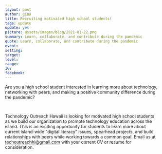 ```yaml
---
layout: post
author: gina
title: Recruiting motivated high school students!
tags: update
update: yes
picture: assets/images/blog/2021-01-22.png
summary: Learn, collaborate, and contribute during the pandemic
quote: Learn, collaborate, and contribute during the pandemic
event:
setting:
target:
level:
range:
IG:
facebook:
---
```


Are you a high school student interested in learning more about technology,  networking with peers, and making a positive community difference during the pandemic?

<br>

Technology Outreach Hawaii is looking for motivated high school students as we build our organization to promote technology education across the island. This is an exciting opportunity for students to learn more about current island-wide "digital literacy" issues, spearhead projects, and build relationships with peers while working towards a common goal. Email us at techoutreachhi@gmail.com with your current CV or resume for consideration.
